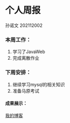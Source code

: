 # 个人周报

孙诺文 202112002

### 本周工作：

1. 学习了JavaWeb
2. 完成离散作业



### 下周安排：

1. 继续学习mysql的相关知识
2. 准备马原考试

#### 成果展示：

[我的博客](https://awen123awen.github.io/)


